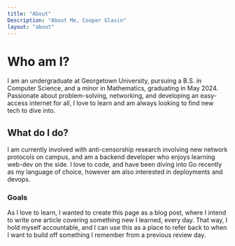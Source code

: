 ```yaml
---
title: "About"
Description: "About Me, Cooper Glavin"
layout: "about"
---
```


# Who am I?
I am an undergraduate at Georgetown University, pursuing a B.S. in Computer Science, and a minor in Mathematics, graduating in May 2024. Passionate about problem-solving, networking, and developing an easy-access internet for all, I love to learn and am always looking to find new tech to dive into. 
## What do I do?
I am currently involved with anti-censorship research involving new network protocols on campus, and am a backend developer who enjoys learning web-dev on the side. I love to code, and have been diving into Go recently as my language of choice, however am also interested in deployments and devops.
### Goals
As I love to learn, I wanted to create this page as a blog post, where I intend to write one article covering something new I learned, every day. That way, I hold myself accountable, and I can use this as a place to refer back to when I want to build off something I remember from a previous review day.
